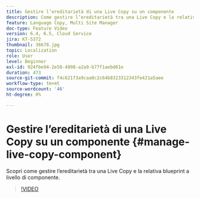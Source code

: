```yaml
---
title: Gestire l’ereditarietà di una Live Copy su un componente
description: Come gestire l’ereditarietà tra una Live Copy e la relativa blueprint a livello di componente
feature: Language Copy, Multi Site Manager
doc-type: Feature Video
version: 6.4, 6.5, Cloud Service
jira: KT-5372
thumbnail: 36678.jpg
topic: Localization
role: User
level: Beginner
exl-id: 924fbe94-2e58-4998-a2a9-b77f1aebd61e
duration: 473
source-git-commit: f4c621f3a9caa8c2c64b8323312343fe421a5aee
workflow-type: tm+mt
source-wordcount: '46'
ht-degree: 0%

---
```


# Gestire l’ereditarietà di una Live Copy su un componente {#manage-live-copy-component}

Scopri come gestire l’ereditarietà tra una Live Copy e la relativa blueprint a livello di componente.

>[!VIDEO](https://video.tv.adobe.com/v/36678?quality=12&learn=on)
